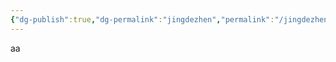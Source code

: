 ```yaml
---
{"dg-publish":true,"dg-permalink":"jingdezhen","permalink":"/jingdezhen/","updated":"2025-05-07T22:14:22.347+08:00"}
---
```


 aa